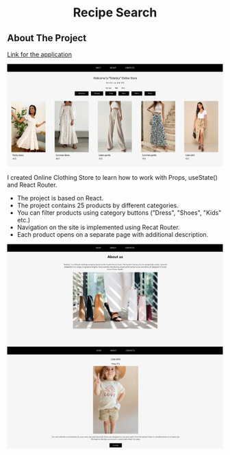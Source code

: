 <h1 align="center">Recipe Search</h1>

<!-- ABOUT THE PROJECT -->
## About The Project

[Link for the application](https://alesya-superfin-recipe-search.netlify.app/)

![Product Name Screen Shot](https://github.com/AlesyaSuperfin/online-clothing-store/blob/main/online_clothing_store.jpg)

I created Online Clothing Store to learn how to work with Props, useState() and React Router.

* The project is based on React.
* The project contains 25 products by different categories.
* You can filter products using category buttons ("Dress", "Shoes", "Kids" etc.)
* Navigation on the site is implemented using Recat Router.
* Each product opens on a separate page with additional description.

![Product Name Screen Shot](https://github.com/AlesyaSuperfin/online-clothing-store/blob/main/online_clothing_store_two.jpg)
![Product Name Screen Shot](https://github.com/AlesyaSuperfin/online-clothing-store/blob/main/online_clothing_store_three.jpg)





